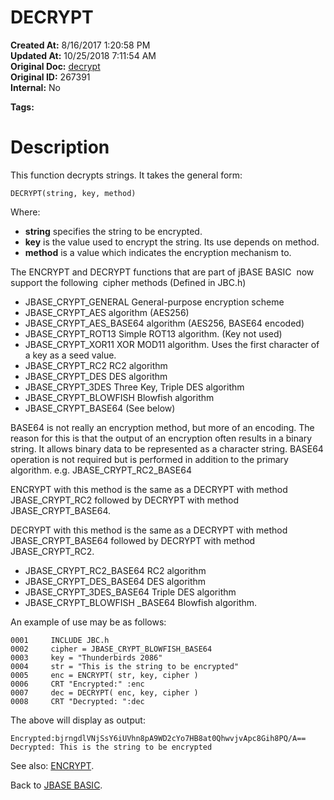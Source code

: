 # DECRYPT

**Created At:** 8/16/2017 1:20:58 PM  
**Updated At:** 10/25/2018 7:11:54 AM  
**Original Doc:** [decrypt](https://docs.jbase.com/36868-jbase-basic/decrypt)  
**Original ID:** 267391  
**Internal:** No  

**Tags:**
<badge text='encryption' vertical='middle' />

# Description

This function decrypts strings. It takes the general form:

```
DECRYPT(string, key, method) 
```

Where:

- **string** specifies the string to be encrypted.
- **key** is the value used to encrypt the string. Its use depends on method.
- **method** is a value which indicates the encryption mechanism to.




The ENCRYPT and DECRYPT functions that are part of jBASE BASIC  now support the following  cipher methods (Defined in JBC.h)

- JBASE\_CRYPT\_GENERAL General-purpose encryption scheme
- JBASE\_CRYPT\_AES algorithm (AES256)
- JBASE\_CRYPT\_AES\_BASE64 algorithm (AES256, BASE64 encoded)
- JBASE\_CRYPT\_ROT13 Simple ROT13 algorithm. (Key not used)
- JBASE\_CRYPT\_XOR11 XOR MOD11 algorithm. Uses the first character of a key as a seed value.
- JBASE\_CRYPT\_RC2 RC2 algorithm
- JBASE\_CRYPT\_DES DES algorithm
- JBASE\_CRYPT\_3DES Three Key, Triple DES algorithm
- JBASE\_CRYPT\_BLOWFISH Blowfish algorithm
- JBASE\_CRYPT\_BASE64 (See below)


BASE64 is not really an encryption method, but more of an encoding. The reason for this is that the output of an encryption often results in a binary string. It allows binary data to be represented as a character string. BASE64 operation is not required but is performed in addition to the primary algorithm. e.g. JBASE\_CRYPT\_RC2\_BASE64

ENCRYPT with this method is the same as a DECRYPT with method JBASE\_CRYPT\_RC2 followed by DECRYPT with method JBASE\_CRYPT\_BASE64.

DECRYPT with this method is the same as a DECRYPT with method JBASE\_CRYPT\_BASE64 followed by DECRYPT with method JBASE\_CRYPT\_RC2.

- JBASE\_CRYPT\_RC2\_BASE64 RC2 algorithm
- JBASE\_CRYPT\_DES\_BASE64 DES algorithm
- JBASE\_CRYPT\_3DES\_BASE64 Triple DES algorithm
- JBASE\_CRYPT\_BLOWFISH \_BASE64 Blowfish algorithm.


An example of use may be as follows:

```
0001     INCLUDE JBC.h
0002     cipher = JBASE_CRYPT_BLOWFISH_BASE64
0003     key = "Thunderbirds 2086"
0004     str = "This is the string to be encrypted"
0005     enc = ENCRYPT( str, key, cipher )
0006     CRT "Encrypted:" :enc
0007     dec = DECRYPT( enc, key, cipher )
0008     CRT "Decrypted: ":dec
```

The above will display as output:

```
Encrypted:bjrngdlVNjSsY6iUVhn8pA9WD2cYo7HB8at0QhwvjvApc8Gih8PQ/A==
Decrypted: This is the string to be encrypted
```



See also: [ENCRYPT](encrypt).

Back to [JBASE BASIC](./../jbase-basic-programmers-reference-guide).
